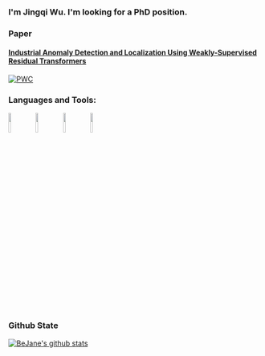 ### I'm Jingqi Wu. I'm looking for a PhD position.


### Paper
#### [Industrial Anomaly Detection and Localization Using Weakly-Supervised Residual Transformers](https://arxiv.org/pdf/2306.03492v4.pdf)
[![PWC](https://img.shields.io/endpoint.svg?url=https://paperswithcode.com/badge/efficient-anomaly-detection-with-budget/anomaly-detection-on-mvtec-ad)](https://paperswithcode.com/sota/anomaly-detection-on-mvtec-ad?p=efficient-anomaly-detection-with-budget)
### Languages and Tools:

<p>  
  <!-- Your languages and tools. Be careful with the alignment. 
  You can use this sites to get logos: https://www.vectorlogo.zone or https://simpleicons.org/
  -->
  <code><img width="10%" src="https://www.vectorlogo.zone/logos/python/python-horizontal.svg"></code>
  <code><img width="10%" src="https://www.vectorlogo.zone/logos/git-scm/git-scm-ar21.svg"></code>
  <code><img width="10%" src="https://www.vectorlogo.zone/logos/github/github-ar21.svg"></code>
  <code><img width="10%" src="https://www.vectorlogo.zone/logos/gnu_bash/gnu_bash-ar21.svg"></code>
</p>



### Github State

[![BeJane's github stats](https://github-readme-stats.vercel.app/api?username=BeJane&show_icons=true&title_color=fff&icon_color=79ff97&text_color=9f9f9f&bg_color=151515)](https://github.com/anuraghazra/github-readme-stats)

